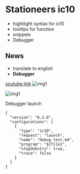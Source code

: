 # Stationeers ic10

- hightlight syntax for ic10
- tooltips for function
- snippets
- Debugger

## News

- translate to english
- **Debugger**

[youtube link](https://youtu.be/KAYrX01RgmA)
![img1](https://i.imgur.com/F1sGrVy.gif)



![img1](https://i.imgur.com/phOgb3n.jpeg)

Debugger launch

```json5
{
  "version": "0.2.0",
  "configurations": [
    {
      "type": "ic10",
      "request": "launch",
      "name": "Debug test.md",
      "program": "${file}",
      "stopOnEntry": true,
      "trace": false
    }
  ]
}

```
